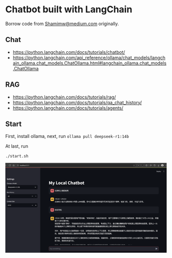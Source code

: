 # Chatbot built with LangChain

Borrow code from [Shamimw@medium.com](https://medium.com/@Shamimw/building-a-local-ai-chatbot-using-streamlit-langchain-and-ollama-484b82083988) originally.

## Chat

* https://python.langchain.com/docs/tutorials/chatbot/
* https://python.langchain.com/api_reference/ollama/chat_models/langchain_ollama.chat_models.ChatOllama.html#langchain_ollama.chat_models.ChatOllama


## RAG

* https://python.langchain.com/docs/tutorials/rag/
* https://python.langchain.com/docs/tutorials/qa_chat_history/
* https://python.langchain.com/docs/tutorials/agents/


## Start

First, install ollama, next, run `ollama pull deepseek-r1:14b`

At last, run
```
./start.sh
```

![alt text](../assets/media/1748600958462.png)
